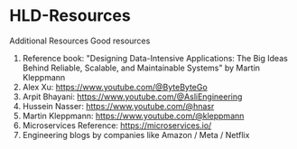 # HLD-Resources
Additional Resources
Good resources
1. Reference book: "Designing Data-Intensive Applications: The Big Ideas Behind
Reliable, Scalable, and Maintainable Systems" by Martin Kleppmann
2. Alex Xu: https://www.youtube.com/@ByteByteGo
3. Arpit Bhayani: https://www.youtube.com/@AsliEngineering
4. Hussein Nasser: https://www.youtube.com/@hnasr
5. Martin Kleppmann: https://www.youtube.com/@kleppmann
6. Microservices Reference: https://microservices.io/
7. Engineering blogs by companies like Amazon / Meta / Netflix
